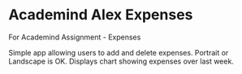 # Academind Alex Expenses
For Academind Assignment - Expenses

Simple app allowing users to add and delete expenses.
Portrait or Landscape is OK.
Displays chart showing expenses over last week.
